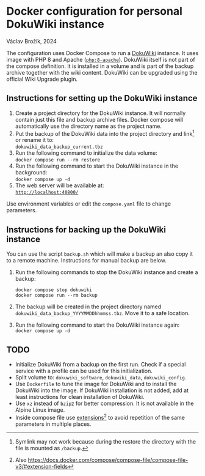 # Docker configuration for personal DokuWiki instance

Václav Brožík, 2024

The configuration uses Docker Compose to run a [DokuWiki](https://www.dokuwiki.org/) instance. It uses image with PHP 8 and Apache ([`php:8-apache`](https://hub.docker.com/_/php/tags?name=8-apache)). DokuWiki itself is not part of the compose definition. It is installed in a volume and is part of the backup archive together with the wiki content. DokuWiki can be upgraded using the official Wiki Upgrade plugin.

## Instructions for setting up the DokuWiki instance

1. Create a project directory for the DokuWiki instance. It will normally contain just this file and backup archive files. Docker compose will automatically use the directory name as the project name.
2. Put the backup of the DokuWiki data into the project directory and link[^1] or rename it to:  
    `dokuwiki_data_backup_current.tbz`
3. Run the following command to initialize the data volume:  
    `docker compose run --rm restore`
4. Run the following command to start the DokuWiki instance in the background:  
    `docker compose up -d`
5. The web server will be available at:  
    [`http://localhost:40800/`](http://localhost:40800/)

Use environment variables or edit the `compose.yaml` file to change parameters.

## Instructions for backing up the DokuWiki instance

You can use the script `backup.sh` which will make a backup an also copy it to a remote machine. Instructions for manual backup are below.

1. Run the following commands to stop the DokuWiki instance and create a backup:

    ``` shell
    docker compose stop dokuwiki
    docker compose run --rm backup
    ```

2. The backup will be created in the project directory named
    `dokuwiki_data_backup_YYYYMMDDhhmmss.tbz`. Move it to a safe location.
3. Run the following command to start the DokuWiki instance again:  
    `docker compose up -d`

## TODO

- Initialize DokuWiki from a backup on the first run. Check if a special service with a profile can be used for this initialization.
- Split volume to: `dokuwiki_software`, `dokuwiki_data`, `dokuwiki_config`.
- Use `Dockerfile` to tune the image for DokuWiki and to install the DokuWiki into the image.
    If DokuWiki installation is not added, add at least instructions for clean installation of DokuWiki.
- Use `xz` instead of `bzip2` for better compression. It is not available in the Alpine Linux image.
- Inside compose file use [extensions](https://docs.docker.com/compose/compose-file/11-extension/)[^2] to avoid repetition of the same parameters in multiple places.

[^1]: Symlink may not work because during the restore the directory with the file is mounted as `/backup`.
[^2]: Also <https://docs.docker.com/compose/compose-file/compose-file-v3/#extension-fields>
